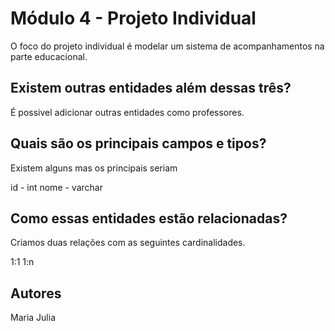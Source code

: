
# Módulo 4 - Projeto Individual

O foco do projeto individual é modelar um sistema de acompanhamentos na parte educacional.

## Existem outras entidades além dessas três?

É possivel adicionar outras entidades como professores.

## Quais são os principais campos e tipos?

Existem alguns mas os principais seriam 

id - int
nome - varchar


## Como essas entidades estão relacionadas?

Criamos duas relações  com as seguintes cardinalidades.

1:1
1:n

## Autores
Maria Julia



